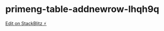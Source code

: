# primeng-table-addnewrow-lhqh9q

[Edit on StackBlitz ⚡️](https://stackblitz.com/edit/primeng-table-addnewrow-lhqh9q)
